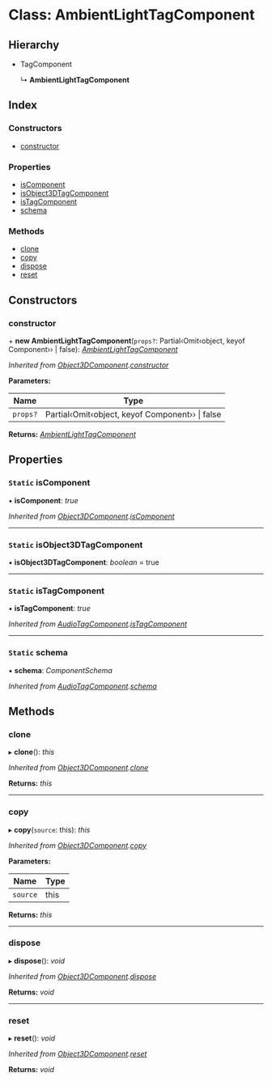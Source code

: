 
# Class: AmbientLightTagComponent

## Hierarchy

* TagComponent

  ↳ **AmbientLightTagComponent**

## Index

### Constructors

* [constructor](ambientlighttagcomponent.md#constructor)

### Properties

* [isComponent](ambientlighttagcomponent.md#static-iscomponent)
* [isObject3DTagComponent](ambientlighttagcomponent.md#static-isobject3dtagcomponent)
* [isTagComponent](ambientlighttagcomponent.md#static-istagcomponent)
* [schema](ambientlighttagcomponent.md#static-schema)

### Methods

* [clone](ambientlighttagcomponent.md#clone)
* [copy](ambientlighttagcomponent.md#copy)
* [dispose](ambientlighttagcomponent.md#dispose)
* [reset](ambientlighttagcomponent.md#reset)

## Constructors

###  constructor

\+ **new AmbientLightTagComponent**(`props?`: Partial‹Omit‹object, keyof Component<any>›› | false): *[AmbientLightTagComponent](ambientlighttagcomponent.md)*

*Inherited from [Object3DComponent](object3dcomponent.md).[constructor](object3dcomponent.md#constructor)*

**Parameters:**

Name | Type |
------ | ------ |
`props?` | Partial‹Omit‹object, keyof Component<any>›› &#124; false |

**Returns:** *[AmbientLightTagComponent](ambientlighttagcomponent.md)*

## Properties

### `Static` isComponent

▪ **isComponent**: *true*

*Inherited from [Object3DComponent](object3dcomponent.md).[isComponent](object3dcomponent.md#static-iscomponent)*

___

### `Static` isObject3DTagComponent

▪ **isObject3DTagComponent**: *boolean* = true

___

### `Static` isTagComponent

▪ **isTagComponent**: *true*

*Inherited from [AudioTagComponent](audiotagcomponent.md).[isTagComponent](audiotagcomponent.md#static-istagcomponent)*

___

### `Static` schema

▪ **schema**: *ComponentSchema*

*Inherited from [AudioTagComponent](audiotagcomponent.md).[schema](audiotagcomponent.md#static-schema)*

## Methods

###  clone

▸ **clone**(): *this*

*Inherited from [Object3DComponent](object3dcomponent.md).[clone](object3dcomponent.md#clone)*

**Returns:** *this*

___

###  copy

▸ **copy**(`source`: this): *this*

*Inherited from [Object3DComponent](object3dcomponent.md).[copy](object3dcomponent.md#copy)*

**Parameters:**

Name | Type |
------ | ------ |
`source` | this |

**Returns:** *this*

___

###  dispose

▸ **dispose**(): *void*

*Inherited from [Object3DComponent](object3dcomponent.md).[dispose](object3dcomponent.md#dispose)*

**Returns:** *void*

___

###  reset

▸ **reset**(): *void*

*Inherited from [Object3DComponent](object3dcomponent.md).[reset](object3dcomponent.md#reset)*

**Returns:** *void*
